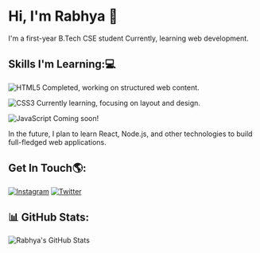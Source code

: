 # Hi, I'm Rabhya 👋
I'm a first-year B.Tech CSE student Currently, learning web development.
## Skills I'm Learning:💻
![HTML5](https://img.shields.io/badge/HTML5-orange?style=for-the-badge&logo=html5&logoColor=white)
Completed, working on structured web content.

![CSS3](https://img.shields.io/badge/CSS3-blue?style=for-the-badge&logo=css3&logoColor=white)
 Currently learning, focusing on layout and design.

![JavaScript](https://img.shields.io/badge/JavaScript-yellow?style=for-the-badge&logo=javascript&logoColor=white )
Coming soon!

In the future, I plan to learn React, Node.js, and other technologies to build full-fledged web applications.

## Get In Touch🌎:
[![Instagram](https://img.shields.io/badge/Instagram-red?style=for-the-badge&logo=instagram&logoColor=white)](https://instagram.com/rabhyaaaaa)
[![Twitter](https://img.shields.io/badge/X-black?style=for-the-badge&logo=x&logoColor=white)](https://twitter.com/rabhyaaaa)

## 📊 GitHub Stats:

![Rabhya's GitHub Stats](https://github-readme-stats.vercel.app/api?username=rabhyaaaa&show_icons=true&theme=radical)
